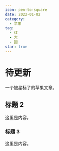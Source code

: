 ```yaml
---
icon: pen-to-square
date: 2022-01-02
category:
  - 苹果
tag:
  - 红
  - 大
  - 圆
star: true
---
```


# 待更新

一个被星标了的苹果文章。

<!-- more -->

## 标题 2

这里是内容。

### 标题 3

这里是内容。
